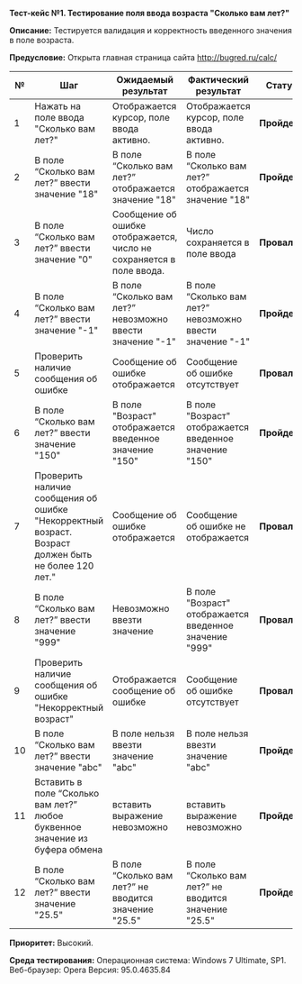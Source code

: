 **Тест-кейс №1. Тестирование поля ввода возраста "Сколько вам лет?"**

**Описание:** Тестируется валидация и корректность введенного значения в поле возраста.

**Предусловие:** Открыта главная страница сайта http://bugred.ru/calc/

| № | Шаг | Ожидаемый результат | Фактический результат | Статус |
|---|---|---|---|---|
| 1 | Нажать на поле ввода "Сколько вам лет?" | Отображается курсор, поле ввода активно. |Отображается курсор, поле ввода активно. | **Пройден** |
| 2 | В поле “Сколько вам лет?” ввести значение "18" | В поле “Сколько вам лет?” отображается значение "18" | В поле “Сколько вам лет?” отображается значение "18"| **Пройден** |
| 3 | В поле “Сколько вам лет?” ввести значение "0" | Сообщение об ошибке отображается, число не  сохраняется в поле ввода. |Число сохраняется в поле ввода | **Провален** |
| 4 | В поле “Сколько вам лет?” ввести значение "-1" | В поле “Сколько вам лет?” невозможно ввести значение "-1" |В поле “Сколько вам лет?” невозможно ввести значение "-1" | **Пройден** |
| 5 | Проверить наличие сообщения об ошибке | Сообщение об ошибке отображается |Сообщение об ошибке отсутствует | **Провален** |
| 6 | В поле “Сколько вам лет?” ввести значение "150" | В поле "Возраст" отображается введенное значение "150" |В поле "Возраст" отображается введенное значение "150" | **Пройден** |
| 7 | Проверить наличие сообщения об ошибке "Некорректный возраст. Возраст должен быть не более 120 лет." | Сообщение об ошибке отображается |Сообщение об ошибке не отображается | **Провален** |
| 8 | В поле “Сколько вам лет?” ввести значение "999" | Невозможно ввезти значение |В поле "Возраст" отображается введенное значение "999" | **Провален** |
| 9 | Проверить наличие сообщения об ошибке "Некорректный возраст" | Отображается сообщение об ошибке | Сообщение об ошибке отсутствует| **Провален** |
| 10 | В поле “Сколько вам лет?” ввести значение "abc" | В поле нельзя ввезти значение "abc" | В поле нельзя ввезти значение "abc"| **Пройден** |
| 11 | Вставить в поле “Сколько вам лет?” любое буквенное значение из буфера обмена | вставить выражение невозможно | вставить выражение невозможно| **Пройден** |
| 12 | В поле “Сколько вам лет?” ввести значение "25.5" | В поле “Сколько вам лет?” не вводится значение "25.5" |В поле “Сколько вам лет?” не вводится значение "25.5" | **Пройден** |

**Приоритет:** Высокий. 

**Среда тестирования:** Операционная система: Windows 7 Ultimate, SP1. Веб-браузер: Opera Версия: 95.0.4635.84
